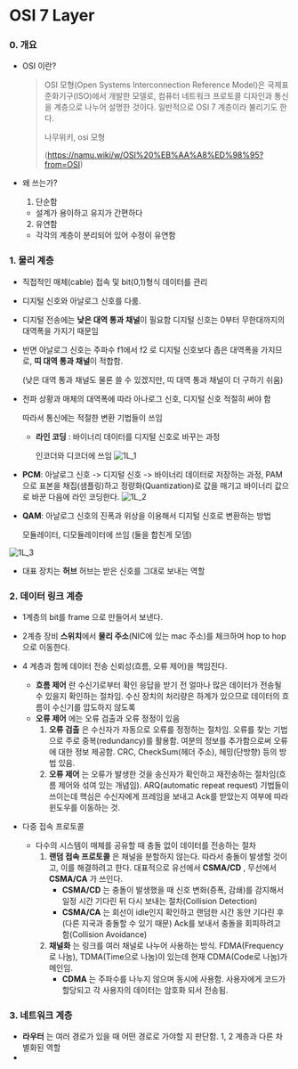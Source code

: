 # OSI 7 Layer

### 0. 개요

* OSI 이란?

  > OSI 모형(Open Systems Interconnection Reference Model)은 국제표준화기구(ISO)에서 개발한 모델로, 컴퓨터 네트워크 프로토콜 디자인과 통신을 계층으로 나누어 설명한 것이다. 일반적으로 OSI 7 계층이라 불리기도 한다.
  >
  > 나무위키, osi 모형
  >
  >  (https://namu.wiki/w/OSI%20%EB%AA%A8%ED%98%95?from=OSI)

* 왜 쓰는가?

  1) 단순함

  - 설계가 용이하고 유지가 간편하다

  2) 유연함

  * 각각의 계층이 분리되어 있어 수정이 유연함



### 1. 물리 계층

* 직접적인 매체(cable) 접속 및 bit(0,1)형식 데이터를 관리

* 디지털 신호와 아날로그 신호를 다룸.

* 디지털 전송에는 **낮은 대역 통과 채널**이 필요함 디지털 신호는 0부터 무한대까지의 대역폭을 가지기 때문임

* 반면 아날로그 신호는 주파수 f1에서 f2 로 디지털 신호보다 좁은 대역폭을 가지므로, **띠 대역 통과 채널**이 적합함. 

  (낮은 대역 통과 채널도 물론 쓸 수 있겠지만, 띠 대역 통과 채널이 더 구하기 쉬움)

* 전파 상황과 매체의 대역폭에 따라 아나로그 신호, 디지털 신호 적절히 써야 함

  따라서 통신에는 적절한 변환 기법들이 쓰임

  * **라인 코딩** : 바이너리 데이터를 디지털 신호로 바꾸는 과정

    인코더와 디코더에 쓰임
    ![1L_1](https://user-images.githubusercontent.com/46865281/71701288-ff3e1c80-2e0b-11ea-9017-0278f5686a6f.png)
  
  
  
* **PCM**: 아날로그 신호 -> 디지털 신호 -> 바이너리 데이터로 저장하는 과정, PAM으로 표본을 채집(샘플링)하고 정량화(Quantization)로 값을 매기고 바이너리 값으로 바꾼 다음에 라인 코딩한다.
  ![1L_2](https://user-images.githubusercontent.com/46865281/71701295-036a3a00-2e0c-11ea-9648-bf4d29c490de.png)
  

  
* **QAM**: 아날로그 신호의 진폭과 위상을 이용해서 디지털 신호로 변환하는 방법
  
  모듈레이터, 디모듈레이터에 쓰임 (둘을 합친게 모뎀)
  

![1L_3](https://user-images.githubusercontent.com/46865281/71701301-06652a80-2e0c-11ea-9de7-56abc30d5088.png)



* 대표 장치는 **허브** 허브는 받은 신호를 그대로 보내는 역할



### 2. 데이터 링크 계층

* 1계층의 bit를 frame 으로 만들어서 보낸다.
* 2계층 장비 **스위치**에서 **물리 주소**(NIC에 있는 mac 주소)를 체크하며 hop to hop 으로 이동한다.

* 4 계층과 함께 데이터 전송 신뢰성(흐름, 오류 제어)을 책임진다.
  * **흐름 제어** 란 수신기로부터 확인 응답을 받기 전 얼마나 많은 데이터가 전송될 수 있을지 확인하는 절차임. 수신 장치의 처리량은 하계가 있으므로 데이터의 흐름이 수신기를 압도하지 않도록
  * **오류 제어** 에는 오류 검출과 오류 정정이 있음
    1. **오류 검출** 은 수신자가 자동으로 오류를 정정하는 절차임. 오류를 찾는 기법으로 주로 중복(redundancy)를 활용함. 여분의 정보를 추가함으로써 오류에 대한 정보 제공함. CRC, CheckSum(헤더 주소), 헤밍(단방향) 등의 방법 있음.
    2. **오류 제어** 는 오류가 발생한 것을 송신자가 확인하고 재전송하는 절차임(흐름 제어와 섞여 있는 개념임). ARQ(automatic repeat request) 기법들이 쓰이는데 핵심은 수신자에게 프레임을 보내고 Ack를 받았는지 여부에 따라 윈도우를 이동하는 것.
* 다중 접속 프로토콜
  * 다수의 시스템이 매체를 공유할 때 충돌 없이 데이터를 전송하는 절차
    1. **랜덤 접속 프로토콜** 은 채널을 분할하지 않는다. 따라서 충돌이 발생할 것이고, 이를 해결하려고 한다. 대표적으로 유선에서 **CSMA/CD** , 무선에서 **CSMA/CA** 가 쓰인다. 
       * **CSMA/CD** 는 충돌이 발생했을 때 신호 변화(증폭, 감쇄)를 감지해서 일정 시간 기다린 뒤 다시 보내는 절차(Collision Detection) 
       * **CSMA/CA** 는 회선이 idle인지 확인하고 랜덤한 시간 동안 기다린 후(다른 지국과 충돌할 수 있기 때문) Ack를 보내서 충돌을 회피하려고 함(Collision Avoidance)
    2. **채널화** 는 링크를 여러 채널로 나누어 사용하는 방식. FDMA(Frequency로 나눔), TDMA(Time으로 나눔)이 있는데 현재 CDMA(Code로 나눔)가 메인임.
       * **CDMA** 는 주파수를 나누지 않으며 동시에 사용함. 사용자에게 코드가 할당되고 각 사용자의 데이터는 암호화 되서 전송됨.



### 3. 네트워크 계층

* **라우터** 는 여러 경로가 있을 때 어떤 경로로 가야할 지 판단함. 1, 2 계층과 다른 차별화된 역할
* 